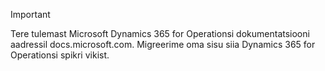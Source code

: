 > [!IMPORTANT]
> Tere tulemast Microsoft Dynamics 365 for Operationsi dokumentatsiooni aadressil docs.microsoft.com. Migreerime oma sisu siia Dynamics 365 for Operationsi spikri vikist. 

